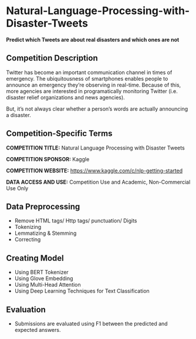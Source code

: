 # Natural-Language-Processing-with-Disaster-Tweets
**Predict which Tweets are about real disasters and which ones are not**

## Competition Description

Twitter has become an important communication channel in times of emergency.
The ubiquitousness of smartphones enables people to announce an emergency they’re observing in real-time. Because of this, more agencies are interested in programatically monitoring Twitter (i.e. disaster relief organizations and news agencies).

But, it’s not always clear whether a person’s words are actually announcing a disaster.

## Competition-Specific Terms

**COMPETITION TITLE:** Natural Language Processing with Disaster Tweets

**COMPETITION SPONSOR:** Kaggle

**COMPETITION WEBSITE:** https://www.kaggle.com/c/nlp-getting-started

**DATA ACCESS AND USE:** Competition Use and Academic, Non-Commercial Use Only

## Data Preprocessing

- Remove HTML tags/ Http tags/ punctuation/ Digits
- Tokenizing
- Lemmatizing & Stemming
- Correcting

## Creating Model

- Using BERT Tokenizer
- Using Glove Embedding
- Using Multi-Head Attention
- Using Deep Learning Techniques for Text Classification


## Evaluation

- Submissions are evaluated using F1 between the predicted and expected answers.

